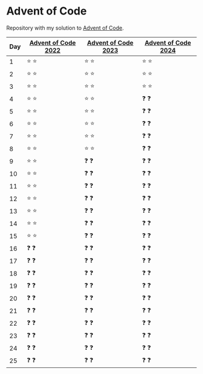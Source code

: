 # Advent of Code

Repository with my solution to [Advent of Code](https://adventofcode.com).

| Day | [Advent of Code 2022](https://adventofcode.com/2022/) | [Advent of Code 2023](https://adventofcode.com/2023/) | [Advent of Code 2024](https://adventofcode.com/2024/) |
| --- | ----------------------------------------------------- | ----------------------------------------------------- | ----------------------------------------------------- |
| 1   | :star: :star:                                         | :star: :star:                                         | :star: :star:                                         |
| 2   | :star: :star:                                         | :star: :star:                                         | :star: :star:                                         |
| 3   | :star: :star:                                         | :star: :star:                                         | :star: :star:                                         |
| 4   | :star: :star:                                         | :star: :star:                                         | :question: :question:                                 |
| 5   | :star: :star:                                         | :star: :star:                                         | :question: :question:                                 |
| 6   | :star: :star:                                         | :star: :star:                                         | :question: :question:                                 |
| 7   | :star: :star:                                         | :star: :star:                                         | :question: :question:                                 |
| 8   | :star: :star:                                         | :star: :star:                                         | :question: :question:                                 |
| 9   | :star: :star:                                         | :question: :question:                                 | :question: :question:                                 |
| 10  | :star: :star:                                         | :question: :question:                                 | :question: :question:                                 |
| 11  | :star: :star:                                         | :question: :question:                                 | :question: :question:                                 |
| 12  | :star: :star:                                         | :question: :question:                                 | :question: :question:                                 |
| 13  | :star: :star:                                         | :question: :question:                                 | :question: :question:                                 |
| 14  | :star: :star:                                         | :question: :question:                                 | :question: :question:                                 |
| 15  | :star: :star:                                         | :question: :question:                                 | :question: :question:                                 |
| 16  | :question: :question:                                 | :question: :question:                                 | :question: :question:                                 |
| 17  | :question: :question:                                 | :question: :question:                                 | :question: :question:                                 |
| 18  | :question: :question:                                 | :question: :question:                                 | :question: :question:                                 |
| 19  | :question: :question:                                 | :question: :question:                                 | :question: :question:                                 |
| 20  | :question: :question:                                 | :question: :question:                                 | :question: :question:                                 |
| 21  | :question: :question:                                 | :question: :question:                                 | :question: :question:                                 |
| 22  | :question: :question:                                 | :question: :question:                                 | :question: :question:                                 |
| 23  | :question: :question:                                 | :question: :question:                                 | :question: :question:                                 |
| 24  | :question: :question:                                 | :question: :question:                                 | :question: :question:                                 |
| 25  | :question: :question:                                 | :question: :question:                                 | :question: :question:                                 |
